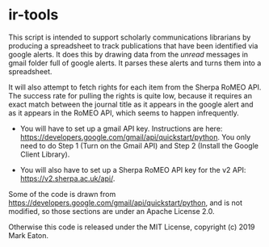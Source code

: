 # ir-tools

This script is intended to support scholarly communications librarians by producing a spreadsheet to track publications that have been identified via google alerts. It does this by drawing data from the *unread* messages in gmail folder full of google alerts. It parses these alerts and turns them into a spreadsheet. 

It will also attempt to fetch rights for each item from the Sherpa RoMEO API. The success rate for pulling the rights is quite low, because it requires an exact match between the journal title as it appears in the google alert and as it appears in the RoMEO API, which seems to happen infrequently.

- You will have to set up a gmail API key. Instructions are here: https://developers.google.com/gmail/api/quickstart/python. You only need to do Step 1 (Turn on the Gmail API) and Step 2 (Install the Google Client Library).

- You will also have to set up a Sherpa RoMEO API key for the v2 API: https://v2.sherpa.ac.uk/api/.

Some of the code is drawn from https://developers.google.com/gmail/api/quickstart/python, and is not modified, so those sections are under an Apache License 2.0. 

Otherwise this code is released under the MIT License, copyright (c) 2019 Mark Eaton.
